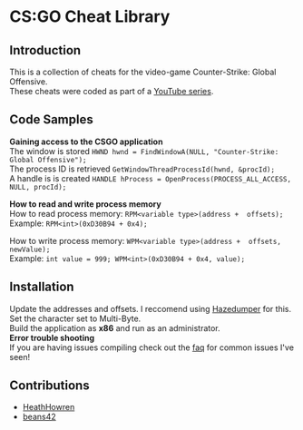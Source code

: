 # CS:GO Cheat Library

## Introduction

This is a collection of cheats for the video-game Counter-Strike: Global Offensive.<br />
These cheats were coded as part of a [YouTube series](https://www.youtube.com/watch?v=1y63M4BvG9A&list=PLzBukBmD3GxuBpWT7xV-pCN-Uu7WwtK7O).

## Code Samples

**Gaining access to the CSGO application**<br />
The window is stored ```HWND hwnd = FindWindowA(NULL, "Counter-Strike: Global Offensive");```<br />
The process ID is retrieved ```GetWindowThreadProcessId(hwnd, &procId);```<br />
A handle is is created  ```HANDLE hProcess = OpenProcess(PROCESS_ALL_ACCESS, NULL, procId);```

**How to read and write process memory** <br />
How to read process memory: ```RPM<variable type>(address +  offsets);``` <br />
Example: ```RPM<int>(0xD30B94 + 0x4);``` <br />

How to write process memory: ```WPM<variable type>(address +  offsets, newValue);``` <br />
Example: ```int value = 999; WPM<int>(0xD30B94 + 0x4, value);```

## Installation
Update the addresses and offsets. I reccomend using [Hazedumper](https://github.com/frk1/hazedumper) for this. <br />
Set the character set to Multi-Byte.<br />
Build the application as **x86** and run as an administrator.<br />
**Error trouble shooting**<br />
If you are having issues compiling check out the [faq](https://github.com/HeathHowren/CSGO-Cheats/blob/master/faq.md) for common issues I've seen!<br />


## Contributions
* [HeathHowren](https://github.com/HeathHowren)
* [beans42](https://github.com/beans42)
